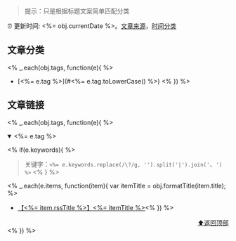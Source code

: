 > 提示：只是根据标题文案简单匹配分类

:alarm_clock: 更新时间: <%= obj.currentDate %>。[文章来源](./README.md)，[时间分类](./TIMELINE.md)

## 文章分类
<% _.each(obj.tags, function(e){ %>
- [<%= e.tag %>](#<%= e.tag.toLowerCase() %>) <% }) %>

## 文章链接
<% _.each(obj.tags, function(e){ %>
<details open>
<summary id="<%= e.tag.toLowerCase() %>">
 <%= e.tag %>
</summary>
<p></p>

<% if(e.keywords){ %>
> 关键字：`<%= e.keywords.replace(/\?/g, '').split('|').join('`、`') %>`
<% } %>

<% _.each(e.items, function(item){ var itemTitle = obj.formatTitle(item.title); %>
- [【<%= item.rssTitle %>】<%= itemTitle %>](<%= item.link %>)<% }) %>

<div align="right"><a href="#文章分类">⬆返回顶部</a></div>
</details>
<% }) %>
